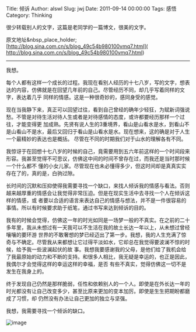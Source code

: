 Title: 倾诉
Author: alswl
Slug: jwj
Date: 2011-09-14 00:00:00
Tags: 感悟
Category: Thinking

很少转载别人的文字，这篇是老同学的一篇博文，很美的文字。

原文地址&nbsp_place_holder;[http://blog.sina.com.cn/s/blog_49c54b980100vmq7.html](
http://blog.sina.com.cn/s/blog_49c54b980100vmq7.html)

* * *

我想。

每个人都有这样一个成长的过程。我现在看别人经历的十七八岁，写的文字，想表达的内容，仿佛就是在回望几年前的自己。尽管经历不同，却几乎写着同样的文字，表达着几乎
同样的情感。这是一种很奇妙的，感同身受的感觉。

现在当我静下来，真正可以回望过往，看到自己曾经的确年少轻狂，为赋新词强说愁。不管是对待生活对待人生或者是对待感情的态度，或许都要经历那样一个过往，才能变得更
加成熟。先贤有说人生的3重境界，看山是山看水是水，到看山不是山看山不是水，最后又回归于看山是山看水是水。现在想来，这的确是对于人生一个最精妙的表达也是概括。
尽管在不同的时期我们对于山水的理解各有不同。

我惊讶于在回想十七八岁的时候的自己，竟需要用到五六年前这样的一个时间段来形容。我甚至觉得不可思议，仿佛这中间的时间不曾存在过，而我还是当时那时候一个什么都不
懂的小女儿家。尽管现在也未必懂得多少，但这时间却是真真实实存在了的，真的是，白驹过隙。

长时间的沉默和压抑使得我需要寻找一个缺口，来找人倾诉我的情感与看法。否则越来越厚重的情感会让我觉得非常压迫。但是在现实生活中去寻找一个人在倾诉这样的情感，或
者要以合适的语言来表达自己的情感与想法，并不是一件很容易的事情。所以有时候要求助于纸笔，通过书写来达到倾诉的目的。

我有的时候会觉得，仿佛这一年的时光如同是一场梦一般的不真实。在之前的二十多年里，我从未想过有一天我可以不生活在我的故土长达一年以上，从未想过曾经嚷嚷的要环游
世界的不敢奢想的梦已经迈出了第一步。我想，我的人生充满了惊奇与不确定。尽管我从来都想让它过得平淡如水，它却总在我觉得要波澜不惊的时候，给予我一些波澜起伏的故
事。我想我要感谢我的父母，是他们给了我机会给了我最原始的动力和不断的支持。和很多人相比，我无疑是幸运的，也正是因此，我偶尔才会觉得这样的幸运这样的幸福，是否
有些不真实，觉得仿佛这一切不是发生在我身上的。

终于发现自己仍然是那样脆弱，任性和依赖别人的一个人。即使是在外长达一年的时光都没有让自己改变多少，甚至比原来更加的变本加厉。即使是生生把期盼都磨成了习惯，却
仍然没有办法让自己更加的独立与坚强。

我想，我需要寻找一个倾诉的缺口。

![image](http://77g0h6.com1.z0.glb.clouddn.com/2011/09/qingsu.jpg)

